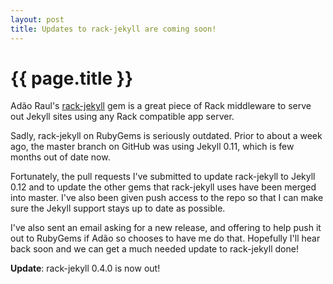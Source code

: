 ```yaml
---
layout: post
title: Updates to rack-jekyll are coming soon!
---
```


# {{ page.title }}

Ad&#227;o Raul's [rack-jekyll](https://github.com/adaoraul/rack-jekyll) gem
is a great piece of Rack middleware to serve out Jekyll sites using any
Rack compatible app server. 

Sadly, rack-jekyll on RubyGems is seriously outdated. Prior to about a
week ago, the master branch on GitHub was using Jekyll 0.11, which is
few months out of date now. 

Fortunately, the pull requests I've submitted to update rack-jekyll to
Jekyll 0.12 and to update the other gems that rack-jekyll uses have been
merged into master. I've also been given push access to the repo so that
I can make sure the Jekyll support stays up to date as possible.

I've also sent an email asking for a new release, and offering to help
push it out to RubyGems if Ad&#227;o so chooses to have me do that. Hopefully
I'll hear back soon and we can get a much needed update to rack-jekyll
done!

**Update**: rack-jekyll 0.4.0 is now out!
